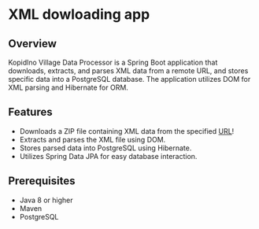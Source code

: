 # XML dowloading app

## Overview

Kopidlno Village Data Processor is a Spring Boot application that downloads, extracts, and parses XML data from a remote URL, and stores specific data into a PostgreSQL database.
The application utilizes DOM for XML parsing and Hibernate for ORM.

## Features

- Downloads a ZIP file containing XML data from the specified [URL](https://www.smartform.cz/download/kopidlno.xml.zip)!
- Extracts and parses the XML file using DOM.
- Stores parsed data into PostgreSQL using Hibernate.
- Utilizes Spring Data JPA for easy database interaction.

## Prerequisites

- Java 8 or higher
- Maven
- PostgreSQL